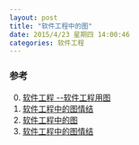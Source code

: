```yaml
---
layout: post
title: "软件工程中的图"
date: 2015/4/23 星期四 14:00:46 
categories: 软件工程
---
```



### 参考
0. [软件工程 --软件工程用图][0]
0. [软件工程中的图情结][1]
1. [软件工程中的图][2]
2. [软件工程中的图情结][3]

[0]: http://www.cnblogs.com/kzloser/archive/2012/07/05/2577432.html "软件工程 --软件工程用图"
[1]: http://kb.cnblogs.com/page/107286/ "软件工程中的图情结"
[2]: http://www.cnblogs.com/bukudekong/archive/2012/05/05/2484498.html "软件工程中的图"
[3]: http://www.uml.org.cn/UMLForum/201112051.asp "软件工程中的图情结"